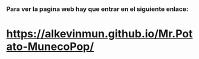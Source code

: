 ### Para ver la pagina web hay que entrar en el siguiente enlace:

# **https://alkevinmun.github.io/Mr.Potato-MunecoPop/**
